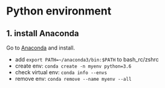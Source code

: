 # Python environment

## 1. install Anaconda

Go to [Anaconda](https://www.anaconda.com/download/#macos)
and install.

*   add `export PATH=~/anaconda3/bin:$PATH` to bash_rc/zshrc
*   create env: `conda create -n myenv python=3.6`
*   check virtual env: `conda info --envs`
*   remove env: `conda remove --name myenv --all`

